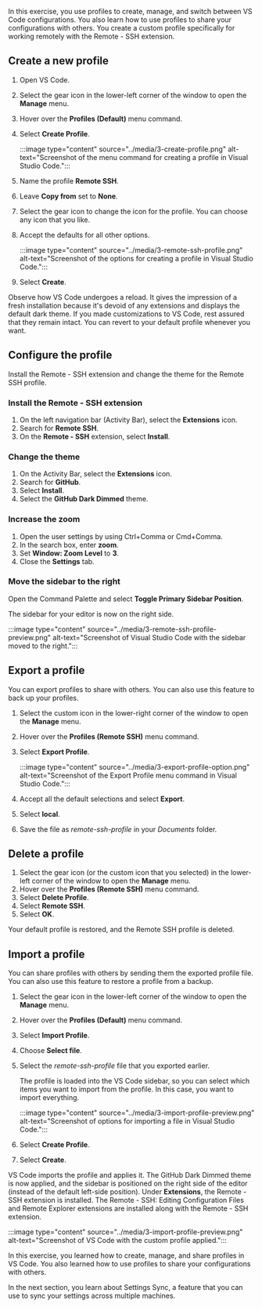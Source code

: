 In this exercise, you use profiles to create, manage, and switch between VS Code configurations. You also learn how to use profiles to share your configurations with others. You create a custom profile specifically for working remotely with the Remote - SSH extension.

## Create a new profile

1. Open VS Code.
1. Select the gear icon in the lower-left corner of the window to open the **Manage** menu.
1. Hover over the **Profiles (Default)** menu command.
1. Select **Create Profile**.

    :::image type="content" source="../media/3-create-profile.png" alt-text="Screenshot of the menu command for creating a profile in Visual Studio Code.":::

1. Name the profile **Remote SSH**.
1. Leave **Copy from** set to **None**.
1. Select the gear icon to change the icon for the profile. You can choose any icon that you like.
1. Accept the defaults for all other options.

    :::image type="content" source="../media/3-remote-ssh-profile.png" alt-text="Screenshot of the options for creating a profile in Visual Studio Code.":::

1. Select **Create**.

Observe how VS Code undergoes a reload. It gives the impression of a fresh installation because it's devoid of any extensions and displays the default dark theme. If you made customizations to VS Code, rest assured that they remain intact. You can revert to your default profile whenever you want.

## Configure the profile

Install the Remote - SSH extension and change the theme for the Remote SSH profile.

### Install the Remote - SSH extension

1. On the left navigation bar (Activity Bar), select the **Extensions** icon.
1. Search for **Remote SSH**.
1. On the **Remote - SSH** extension, select **Install**.

### Change the theme

1. On the Activity Bar, select the **Extensions** icon.
1. Search for **GitHub**.
1. Select **Install**.
1. Select the **GitHub Dark Dimmed** theme.

### Increase the zoom

1. Open the user settings by using Ctrl+Comma or Cmd+Comma.
1. In the search box, enter **zoom**.
1. Set **Window: Zoom Level** to **3**.
1. Close the **Settings** tab.

### Move the sidebar to the right

Open the Command Palette and select **Toggle Primary Sidebar Position**.

The sidebar for your editor is now on the right side.

:::image type="content" source="../media/3-remote-ssh-profile-preview.png" alt-text="Screenshot of Visual Studio Code with the sidebar moved to the right.":::

## Export a profile

You can export profiles to share with others. You can also use this feature to back up your profiles.

1. Select the custom icon in the lower-right corner of the window to open the **Manage** menu.
1. Hover over the **Profiles (Remote SSH)** menu command.
1. Select **Export Profile**.

    :::image type="content" source="../media/3-export-profile-option.png" alt-text="Screenshot of the Export Profile menu command in Visual Studio Code.":::

1. Accept all the default selections and select **Export**.
1. Select **local**.
1. Save the file as *remote-ssh-profile* in your *Documents* folder.

## Delete a profile

1. Select the gear icon (or the custom icon that you selected) in the lower-left corner of the window to open the **Manage** menu.
1. Hover over the **Profiles (Remote SSH)** menu command.
1. Select **Delete Profile**.
1. Select **Remote SSH**.
1. Select **OK**.

Your default profile is restored, and the Remote SSH profile is deleted.

## Import a profile

You can share profiles with others by sending them the exported profile file. You can also use this feature to restore a profile from a backup.

1. Select the gear icon in the lower-left corner of the window to open the **Manage** menu.
1. Hover over the **Profiles (Default)** menu command.
1. Select **Import Profile**.
1. Choose **Select file**.
1. Select the *remote-ssh-profile* file that you exported earlier.

    The profile is loaded into the VS Code sidebar, so you can select which items you want to import from the profile. In this case, you want to import everything.

    :::image type="content" source="../media/3-import-profile-preview.png" alt-text="Screenshot of options for importing a file in Visual Studio Code.":::

1. Select **Create Profile**.
1. Select **Create**.

VS Code imports the profile and applies it. The GitHub Dark Dimmed theme is now applied, and the sidebar is positioned on the right side of the editor (instead of the default left-side position). Under **Extensions**, the Remote - SSH extension is installed. The Remote - SSH: Editing Configuration Files and Remote Explorer extensions are installed along with the Remote - SSH extension.

:::image type="content" source="../media/3-import-profile-preview.png" alt-text="Screenshot of VS Code with the custom profile applied.":::

In this exercise, you learned how to create, manage, and share profiles in VS Code. You also learned how to use profiles to share your configurations with others.

In the next section, you learn about Settings Sync, a feature that you can use to sync your settings across multiple machines.
